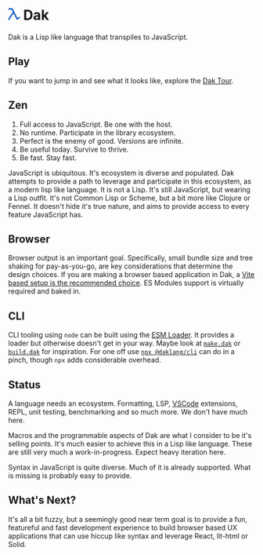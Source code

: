 # <img src="./packages/website/assets/logo.svg" width="24" height="24" alt="Logo"> Dak

Dak is a Lisp like language that transpiles to JavaScript.

## Play

If you want to jump in and see what it looks like, explore the
[Dak Tour](https://www.daklang.com/tour/).

## Zen

1. Full access to JavaScript. Be one with the host.
2. No runtime. Participate in the library ecosystem.
3. Perfect is the enemy of good. Versions are infinite.
4. Be useful today. Survive to thrive.
5. Be fast. Stay fast.

JavaScript is ubiquitous. It's ecosystem is diverse and populated. Dak attempts
to provide a path to leverage and participate in this ecosystem, as a modern
lisp like language. It is not a Lisp. It's still JavaScript, but wearing a Lisp
outfit. It's not Common Lisp or Scheme, but a bit more like Clojure or Fennel.
It doesn't hide it's true nature, and aims to provide access to every feature
JavaScript has.

## Browser

Browser output is an important goal. Specifically, small bundle size and tree
shaking for pay-as-you-go, are key considerations that determine the design
choices. If you are making a browser based application in Dak, a
[Vite based setup is the recommended choice](packages/rollup). ES Modules
support is virtually required and baked in.

## CLI

CLI tooling using `node` can be built using the [ESM Loader](packages/loader).
It provides a loader but otherwise doesn't get in your way. Maybe look at
[`make.dak`](make.dak) or [`build.dak`](packages/website/build.dak) for
inspiration. For one off use [`npx @daklang/cli`](packages/cli) can do in a
pinch, though `npx` adds considerable overhead.

## Status

A language needs an ecosystem. Formatting, LSP, [VSCode](packages/vscode)
extensions, REPL, unit testing, benchmarking and so much more. We don't have
much here.

Macros and the programmable aspects of Dak are what I consider to be it's
selling points. It's much easier to achieve this in a Lisp like language. These
are still very much a work-in-progress. Expect heavy iteration here.

Syntax in JavaScript is quite diverse. Much of it is already supported. What is
missing is probably easy to provide.

## What's Next?

It's all a bit fuzzy, but a seemingly good near term goal is to provide a fun,
featureful and fast development experience to build browser based UX
applications that can use hiccup like syntax and leverage React, lit-html or
Solid.
